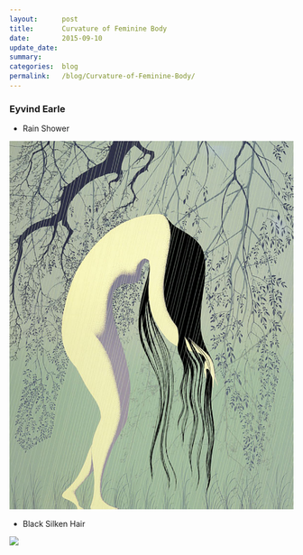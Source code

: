 ```yaml
---
layout:      post
title:       Curvature of Feminine Body
date:        2015-09-10
update_date: 
summary:     
categories:  blog
permalink:   /blog/Curvature-of-Feminine-Body/
---
```


### Eyvind Earle

* Rain Shower

![](/images/nude/eyvind-earle-rain-shower.jpg)

* Black Silken Hair

![](http://uploads5.wikiart.org/images/eyvind-earle/black-silken-hair-1995.jpg)